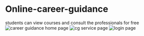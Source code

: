 # Online-career-guidance
students can view courses and consult the professionals for free
![career guidance home page](https://user-images.githubusercontent.com/87541866/176934209-38b8720b-a61c-426e-abc4-a54d5f2b3b37.png)
![cg service page](https://user-images.githubusercontent.com/87541866/176934609-49e813fb-678f-4ee1-a26c-c1af400fb640.png)
![login page](https://user-images.githubusercontent.com/87541866/176934642-e25579be-78ba-40d4-b8f7-c6ecedb47125.png)

